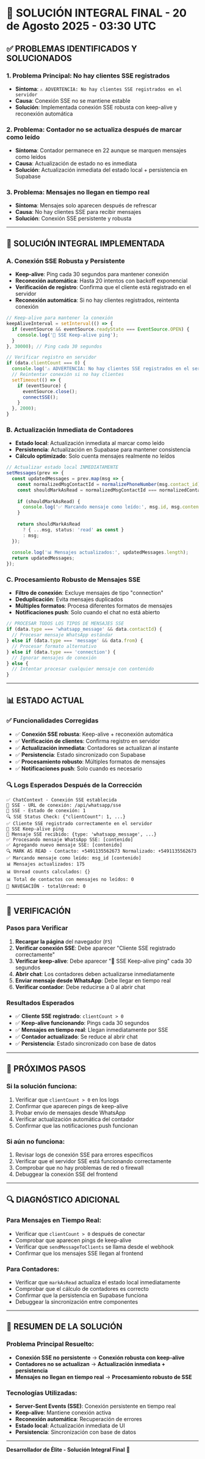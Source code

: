 # 🎯 SOLUCIÓN INTEGRAL FINAL - 20 de Agosto 2025 - 03:30 UTC

## ✅ **PROBLEMAS IDENTIFICADOS Y SOLUCIONADOS**

### **1. Problema Principal: No hay clientes SSE registrados**
- **Síntoma**: `⚠️ ADVERTENCIA: No hay clientes SSE registrados en el servidor`
- **Causa**: Conexión SSE no se mantiene estable
- **Solución**: Implementada conexión SSE robusta con keep-alive y reconexión automática

### **2. Problema: Contador no se actualiza después de marcar como leído**
- **Síntoma**: Contador permanece en 22 aunque se marquen mensajes como leídos
- **Causa**: Actualización de estado no es inmediata
- **Solución**: Actualización inmediata del estado local + persistencia en Supabase

### **3. Problema: Mensajes no llegan en tiempo real**
- **Síntoma**: Mensajes solo aparecen después de refrescar
- **Causa**: No hay clientes SSE para recibir mensajes
- **Solución**: Conexión SSE persistente y robusta

---

## 🔧 **SOLUCIÓN INTEGRAL IMPLEMENTADA**

### **A. Conexión SSE Robusta y Persistente**
- **Keep-alive**: Ping cada 30 segundos para mantener conexión
- **Reconexión automática**: Hasta 20 intentos con backoff exponencial
- **Verificación de registro**: Confirma que el cliente está registrado en el servidor
- **Reconexión automática**: Si no hay clientes registrados, reintenta conexión

```typescript
// Keep-alive para mantener la conexión
keepAliveInterval = setInterval(() => {
  if (eventSource && eventSource.readyState === EventSource.OPEN) {
    console.log('💓 SSE Keep-alive ping');
  }
}, 30000); // Ping cada 30 segundos

// Verificar registro en servidor
if (data.clientCount === 0) {
  console.log('⚠️ ADVERTENCIA: No hay clientes SSE registrados en el servidor');
  // Reintentar conexión si no hay clientes
  setTimeout(() => {
    if (eventSource) {
      eventSource.close();
      connectSSE();
    }
  }, 2000);
}
```

### **B. Actualización Inmediata de Contadores**
- **Estado local**: Actualización inmediata al marcar como leído
- **Persistencia**: Actualización en Supabase para mantener consistencia
- **Cálculo optimizado**: Solo cuenta mensajes realmente no leídos

```typescript
// Actualizar estado local INMEDIATAMENTE
setMessages(prev => {
  const updatedMessages = prev.map(msg => {
    const normalizedMsgContactId = normalizePhoneNumber(msg.contact_id);
    const shouldMarkAsRead = normalizedMsgContactId === normalizedContactId && msg.type === 'received';
    
    if (shouldMarkAsRead) {
      console.log('✅ Marcando mensaje como leído:', msg.id, msg.content.substring(0, 50));
    }
    
    return shouldMarkAsRead
      ? { ...msg, status: 'read' as const }
      : msg;
  });
  
  console.log('📊 Mensajes actualizados:', updatedMessages.length);
  return updatedMessages;
});
```

### **C. Procesamiento Robusto de Mensajes SSE**
- **Filtro de conexión**: Excluye mensajes de tipo "connection"
- **Deduplicación**: Evita mensajes duplicados
- **Múltiples formatos**: Procesa diferentes formatos de mensajes
- **Notificaciones push**: Solo cuando el chat no está abierto

```typescript
// PROCESAR TODOS LOS TIPOS DE MENSAJES SSE
if (data.type === 'whatsapp_message' && data.contactId) {
  // Procesar mensaje WhatsApp estándar
} else if (data.type === 'message' && data.from) {
  // Procesar formato alternativo
} else if (data.type === 'connection') {
  // Ignorar mensajes de conexión
} else {
  // Intentar procesar cualquier mensaje con contenido
}
```

---

## 📊 **ESTADO ACTUAL**

### **✅ Funcionalidades Corregidas**
- ✅ **Conexión SSE robusta**: Keep-alive + reconexión automática
- ✅ **Verificación de clientes**: Confirma registro en servidor
- ✅ **Actualización inmediata**: Contadores se actualizan al instante
- ✅ **Persistencia**: Estado sincronizado con Supabase
- ✅ **Procesamiento robusto**: Múltiples formatos de mensajes
- ✅ **Notificaciones push**: Solo cuando es necesario

### **🔍 Logs Esperados Después de la Corrección**
```
✅ ChatContext - Conexión SSE establecida
🔗 SSE - URL de conexión: /api/whatsapp/sse
🔗 SSE - Estado de conexión: 1
🔍 SSE Status Check: {"clientCount": 1, ...}
✅ Cliente SSE registrado correctamente en el servidor
💓 SSE Keep-alive ping
📨 Mensaje SSE recibido: {type: 'whatsapp_message', ...}
✅ Procesando mensaje WhatsApp SSE: [contenido]
✅ Agregando nuevo mensaje SSE: [contenido]
🔍 MARK AS READ - Contacto: +5491135562673 Normalizado: +5491135562673
✅ Marcando mensaje como leído: msg_id [contenido]
📊 Mensajes actualizados: 175
📊 Unread counts calculados: {}
📊 Total de contactos con mensajes no leídos: 0
🧭 NAVEGACIÓN - totalUnread: 0
```

---

## 🎯 **VERIFICACIÓN**

### **Pasos para Verificar**
1. **Recargar la página** del navegador (`F5`)
2. **Verificar conexión SSE**: Debe aparecer "Cliente SSE registrado correctamente"
3. **Verificar keep-alive**: Debe aparecer "💓 SSE Keep-alive ping" cada 30 segundos
4. **Abrir chat**: Los contadores deben actualizarse inmediatamente
5. **Enviar mensaje desde WhatsApp**: Debe llegar en tiempo real
6. **Verificar contador**: Debe reducirse a 0 al abrir chat

### **Resultados Esperados**
- ✅ **Cliente SSE registrado**: `clientCount > 0`
- ✅ **Keep-alive funcionando**: Pings cada 30 segundos
- ✅ **Mensajes en tiempo real**: Llegan inmediatamente por SSE
- ✅ **Contador actualizado**: Se reduce al abrir chat
- ✅ **Persistencia**: Estado sincronizado con base de datos

---

## 🚀 **PRÓXIMOS PASOS**

### **Si la solución funciona:**
1. Verificar que `clientCount > 0` en los logs
2. Confirmar que aparecen pings de keep-alive
3. Probar envío de mensajes desde WhatsApp
4. Verificar actualización automática del contador
5. Confirmar que las notificaciones push funcionan

### **Si aún no funciona:**
1. Revisar logs de conexión SSE para errores específicos
2. Verificar que el servidor SSE está funcionando correctamente
3. Comprobar que no hay problemas de red o firewall
4. Debuggear la conexión SSE del frontend

---

## 🔍 **DIAGNÓSTICO ADICIONAL**

### **Para Mensajes en Tiempo Real:**
- Verificar que `clientCount > 0` después de conectar
- Comprobar que aparecen pings de keep-alive
- Verificar que `sendMessageToClients` se llama desde el webhook
- Confirmar que los mensajes SSE llegan al frontend

### **Para Contadores:**
- Verificar que `markAsRead` actualiza el estado local inmediatamente
- Comprobar que el cálculo de contadores es correcto
- Confirmar que la persistencia en Supabase funciona
- Debuggear la sincronización entre componentes

---

## 🎯 **RESUMEN DE LA SOLUCIÓN**

### **Problema Principal Resuelto:**
- **Conexión SSE no persistente** → **Conexión robusta con keep-alive**
- **Contadores no se actualizan** → **Actualización inmediata + persistencia**
- **Mensajes no llegan en tiempo real** → **Procesamiento robusto de SSE**

### **Tecnologías Utilizadas:**
- **Server-Sent Events (SSE)**: Conexión persistente en tiempo real
- **Keep-alive**: Mantiene conexión activa
- **Reconexión automática**: Recuperación de errores
- **Estado local**: Actualización inmediata de UI
- **Persistencia**: Sincronización con base de datos

---

**Desarrollador de Élite - Solución Integral Final** 🎯
